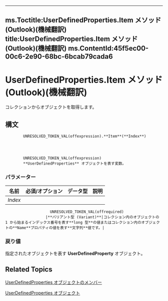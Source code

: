 

---
ms.Toctitle:UserDefinedProperties.Item メソッド (Outlook)(機械翻訳)
title:UserDefinedProperties.Item メソッド (Outlook)(機械翻訳)
ms.ContentId:45f5ec00-00c6-2e90-68bc-6bcab79cada6
---
# UserDefinedProperties.Item メソッド (Outlook)(機械翻訳)




コレクションからオブジェクトを取得します。

## 構文

            UNRESOLVED_TOKEN_VAL(offexpression).**Item**(**Index**)




            UNRESOLVED_TOKEN_VAL(offexpression)
            **UserDefinedProperties** オブジェクトを表す変数。

### パラメーター

|**名前**|**必須/オプション**|**データ型**|**説明**|
|---|---|---|---|
|*Index*|
                        UNRESOLVED_TOKEN_VAL(offrequired)
                      |**バリアント型 (Variant)**|コレクション内のオブジェクトの 1 から始まるインデックス番号を表す**long 型**の値またはコレクション内のオブジェクトの**Name**プロパティの値を表す**文字列**値です。|



### 戻り値
指定されたオブジェクトを表す **UserDefinedProperty** オブジェクト。





## Related Topics

[UserDefinedProperties オブジェクトのメンバー](127bf216-9c55-db30-086e-6b33f0660ab2.md)

[UserDefinedProperties オブジェクト](196e5d4c-22be-02d3-95e0-3ea7594c2e4b.md)




